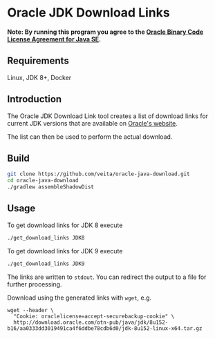 Oracle JDK Download Links
=========================

**Note: By running this program you agree to the
[Oracle Binary Code License Agreement for Java SE](http://www.oracle.com/technetwork/java/javase/terms/license/index.html).**

## Requirements

Linux, JDK 8+, Docker


## Introduction

The Oracle JDK Download Link tool creates a list of download links
for current JDK versions that are available on [Oracle's website](http://www.oracle.com/technetwork/java/javase/downloads/index.html).

The list can then be used to perform the actual download.


## Build

```bash
git clone https://github.com/veita/oracle-java-download.git
cd oracle-java-download
./gradlew assembleShadowDist
```


## Usage

To get download links for JDK 8 execute

```bash
./get_download_links JDK8
```

To get download links for JDK 9 execute

```bash
./get_download_links JDK9
```

The links are written to `stdout`. You can redirect the output to a file
for further processing.

Download using the generated links with `wget`, e.g.

```
wget --header \
  "Cookie: oraclelicense=accept-securebackup-cookie" \
  http://download.oracle.com/otn-pub/java/jdk/8u152-b16/aa0333dd3019491ca4f6ddbe78cdb6d0/jdk-8u152-linux-x64.tar.gz
```
